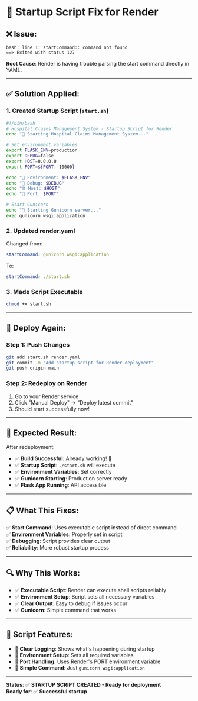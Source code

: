 # 🔧 Startup Script Fix for Render

## ❌ **Issue:**
```
bash: line 1: startCommand:: command not found
==> Exited with status 127
```

**Root Cause**: Render is having trouble parsing the start command directly in YAML.

---

## ✅ **Solution Applied:**

### **1. Created Startup Script (`start.sh`)**
```bash
#!/bin/bash
# Hospital Claims Management System - Startup Script for Render
echo "🚀 Starting Hospital Claims Management System..."

# Set environment variables
export FLASK_ENV=production
export DEBUG=false
export HOST=0.0.0.0
export PORT=${PORT:-10000}

echo "📍 Environment: $FLASK_ENV"
echo "🔧 Debug: $DEBUG"
echo "🌐 Host: $HOST"
echo "🔌 Port: $PORT"

# Start Gunicorn
echo "🚀 Starting Gunicorn server..."
exec gunicorn wsgi:application
```

### **2. Updated render.yaml**
Changed from:
```yaml
startCommand: gunicorn wsgi:application
```

To:
```yaml
startCommand: ./start.sh
```

### **3. Made Script Executable**
```bash
chmod +x start.sh
```

---

## 🚀 **Deploy Again:**

### **Step 1: Push Changes**
```bash
git add start.sh render.yaml
git commit -m "Add startup script for Render deployment"
git push origin main
```

### **Step 2: Redeploy on Render**
1. Go to your Render service
2. Click "Manual Deploy" → "Deploy latest commit"
3. Should start successfully now!

---

## 🎯 **Expected Result:**

After redeployment:
- ✅ **Build Successful**: Already working! 🎉
- ✅ **Startup Script**: `./start.sh` will execute
- ✅ **Environment Variables**: Set correctly
- ✅ **Gunicorn Starting**: Production server ready
- ✅ **Flask App Running**: API accessible

---

## 📋 **What This Fixes:**

✅ **Start Command**: Uses executable script instead of direct command  
✅ **Environment Variables**: Properly set in script  
✅ **Debugging**: Script provides clear output  
✅ **Reliability**: More robust startup process  

---

## 🔍 **Why This Works:**

- ✅ **Executable Script**: Render can execute shell scripts reliably
- ✅ **Environment Setup**: Script sets all necessary variables
- ✅ **Clear Output**: Easy to debug if issues occur
- ✅ **Gunicorn**: Simple command that works

---

## 📝 **Script Features:**

- 🚀 **Clear Logging**: Shows what's happening during startup
- 🔧 **Environment Setup**: Sets all required variables
- 📍 **Port Handling**: Uses Render's PORT environment variable
- 🎯 **Simple Command**: Just `gunicorn wsgi:application`

---

**Status**: ✅ **STARTUP SCRIPT CREATED - Ready for deployment**  
**Ready for**: ✅ **Successful startup**
